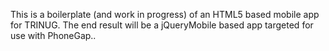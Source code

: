 ﻿This is a boilerplate (and work in progress) of an HTML5 based mobile app for TRINUG.
The end result will be a jQueryMobile based app targeted for use with PhoneGap..